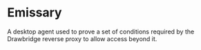 # Emissary
A desktop agent used to prove a set of conditions required by the Drawbridge reverse proxy to allow access beyond it. 
